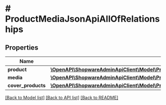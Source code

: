 # # ProductMediaJsonApiAllOfRelationships

## Properties

Name | Type | Description | Notes
------------ | ------------- | ------------- | -------------
**product** | [**\OpenAPI\ShopwareAdminApiClient\Model\ProductMediaJsonApiAllOfRelationshipsProduct**](ProductMediaJsonApiAllOfRelationshipsProduct.md) |  | [optional]
**media** | [**\OpenAPI\ShopwareAdminApiClient\Model\ProductMediaJsonApiAllOfRelationshipsMedia**](ProductMediaJsonApiAllOfRelationshipsMedia.md) |  | [optional]
**cover_products** | [**\OpenAPI\ShopwareAdminApiClient\Model\ProductMediaJsonApiAllOfRelationshipsCoverProducts**](ProductMediaJsonApiAllOfRelationshipsCoverProducts.md) |  | [optional]

[[Back to Model list]](../../README.md#models) [[Back to API list]](../../README.md#endpoints) [[Back to README]](../../README.md)
